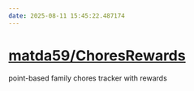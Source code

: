 ```yaml
---
date: 2025-08-11 15:45:22.487174
---
```


# [matda59/ChoresRewards](https://github.com/matda59/ChoresRewards)

point-based family chores tracker with rewards